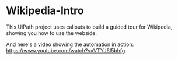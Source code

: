 # Wikipedia-Intro

This UiPath project uses callouts to build a guided tour for Wikipedia, showing you how to use the webside.

And here's a video showing the automation in action: https://www.youtube.com/watch?v=VTYJ6l5bhfg
